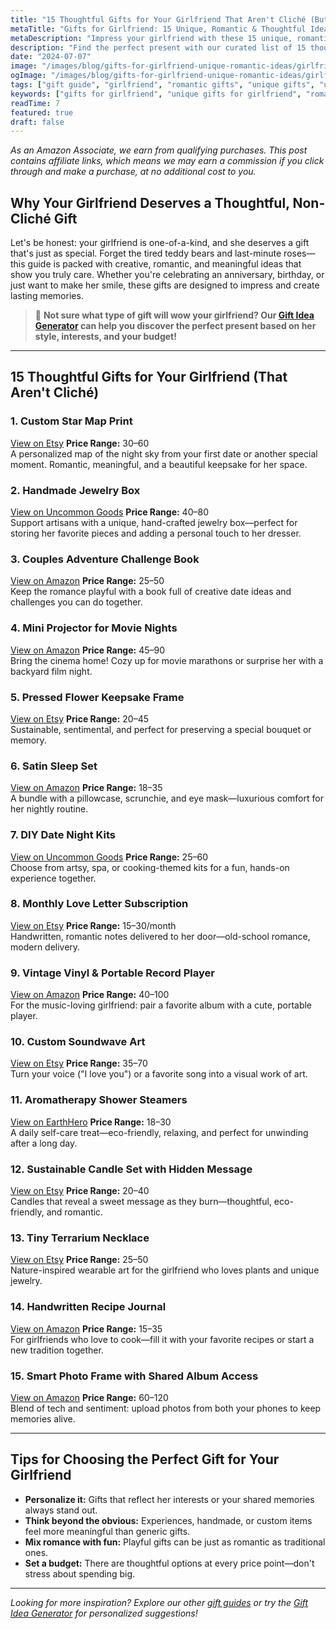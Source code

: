 ```yaml
---
title: "15 Thoughtful Gifts for Your Girlfriend That Aren't Cliché (But Still Romantic)"
metaTitle: "Gifts for Girlfriend: 15 Unique, Romantic & Thoughtful Ideas | BrightGift"
metaDescription: "Impress your girlfriend with these 15 unique, romantic, and thoughtful gifts that go beyond clichés. Discover the best gifts for your girlfriend under $50 and make her feel truly special."
description: "Find the perfect present with our curated list of 15 thoughtful, non-cliché gifts for your girlfriend—romantic, unique, and sure to impress."
date: "2024-07-07"
image: "/images/blog/gifts-for-girlfriend-unique-romantic-ideas/girlfriend-banner.webp"
ogImage: "/images/blog/gifts-for-girlfriend-unique-romantic-ideas/girlfriend-og.webp"
tags: ["gift guide", "girlfriend", "romantic gifts", "unique gifts", "under $50"]
keywords: ["gifts for girlfriend", "unique gifts for girlfriend", "romantic gifts for her", "thoughtful gift ideas", "gifts for girlfriend under $50"]
readTime: 7
featured: true
draft: false
---
```


*As an Amazon Associate, we earn from qualifying purchases. This post contains affiliate links, which means we may earn a commission if you click through and make a purchase, at no additional cost to you.*

## Why Your Girlfriend Deserves a Thoughtful, Non-Cliché Gift

Let's be honest: your girlfriend is one-of-a-kind, and she deserves a gift that's just as special. Forget the tired teddy bears and last-minute roses—this guide is packed with creative, romantic, and meaningful ideas that show you truly care. Whether you're celebrating an anniversary, birthday, or just want to make her smile, these gifts are designed to impress and create lasting memories.

> 🎯 **Not sure what type of gift will wow your girlfriend? Our [Gift Idea Generator](https://bright-gift.com) can help you discover the perfect present based on her style, interests, and your budget!**

---

## 15 Thoughtful Gifts for Your Girlfriend (That Aren't Cliché)

### 1. Custom Star Map Print
<a href="https://www.etsy.com/search?q=custom+star+map" class="amazon-link" target="_blank" rel="noopener">View on Etsy</a>
**Price Range:** $30–$60  
A personalized map of the night sky from your first date or another special moment. Romantic, meaningful, and a beautiful keepsake for her space.

### 2. Handmade Jewelry Box
<a href="https://www.uncommongoods.com/search.html?search=handmade+jewelry+box" class="amazon-link" target="_blank" rel="noopener">View on Uncommon Goods</a>
**Price Range:** $40–$80  
Support artisans with a unique, hand-crafted jewelry box—perfect for storing her favorite pieces and adding a personal touch to her dresser.

### 3. Couples Adventure Challenge Book
<a href="https://www.amazon.com/s?k=couples+adventure+challenge+book&tag=bright-gift-20" class="amazon-link" target="_blank" rel="noopener">View on Amazon</a>
**Price Range:** $25–$50  
Keep the romance playful with a book full of creative date ideas and challenges you can do together.

### 4. Mini Projector for Movie Nights
<a href="https://www.amazon.com/s?k=mini+projector+portable&tag=bright-gift-20" class="amazon-link" target="_blank" rel="noopener">View on Amazon</a>
**Price Range:** $45–$90  
Bring the cinema home! Cozy up for movie marathons or surprise her with a backyard film night.

### 5. Pressed Flower Keepsake Frame
<a href="https://www.etsy.com/search?q=pressed+flower+frame" class="amazon-link" target="_blank" rel="noopener">View on Etsy</a>
**Price Range:** $20–$45  
Sustainable, sentimental, and perfect for preserving a special bouquet or memory.

### 6. Satin Sleep Set
<a href="https://www.amazon.com/s?k=satin+sleep+set&tag=bright-gift-20" class="amazon-link" target="_blank" rel="noopener">View on Amazon</a>
**Price Range:** $18–$35  
A bundle with a pillowcase, scrunchie, and eye mask—luxurious comfort for her nightly routine.

### 7. DIY Date Night Kits
<a href="https://www.uncommongoods.com/search.html?search=date+night+kit" class="amazon-link" target="_blank" rel="noopener">View on Uncommon Goods</a>
**Price Range:** $25–$60  
Choose from artsy, spa, or cooking-themed kits for a fun, hands-on experience together.

### 8. Monthly Love Letter Subscription
<a href="https://www.etsy.com/search?q=love+letter+subscription" class="amazon-link" target="_blank" rel="noopener">View on Etsy</a>
**Price Range:** $15–$30/month  
Handwritten, romantic notes delivered to her door—old-school romance, modern delivery.

### 9. Vintage Vinyl & Portable Record Player
<a href="https://www.amazon.com/s?k=portable+record+player&tag=bright-gift-20" class="amazon-link" target="_blank" rel="noopener">View on Amazon</a>
**Price Range:** $40–$100  
For the music-loving girlfriend: pair a favorite album with a cute, portable player.

### 10. Custom Soundwave Art
<a href="https://www.etsy.com/search?q=custom+soundwave+art" class="amazon-link" target="_blank" rel="noopener">View on Etsy</a>
**Price Range:** $35–$70  
Turn your voice ("I love you") or a favorite song into a visual work of art.

### 11. Aromatherapy Shower Steamers
<a href="https://www.earthhero.com/?s=shower+steamer" class="amazon-link" target="_blank" rel="noopener">View on EarthHero</a>
**Price Range:** $18–$30  
A daily self-care treat—eco-friendly, relaxing, and perfect for unwinding after a long day.

### 12. Sustainable Candle Set with Hidden Message
<a href="https://www.etsy.com/search?q=hidden+message+candle" class="amazon-link" target="_blank" rel="noopener">View on Etsy</a>
**Price Range:** $20–$40  
Candles that reveal a sweet message as they burn—thoughtful, eco-friendly, and romantic.

### 13. Tiny Terrarium Necklace
<a href="https://www.etsy.com/search?q=terrarium+necklace" class="amazon-link" target="_blank" rel="noopener">View on Etsy</a>
**Price Range:** $25–$50  
Nature-inspired wearable art for the girlfriend who loves plants and unique jewelry.

### 14. Handwritten Recipe Journal
<a href="https://www.amazon.com/s?k=recipe+journal&tag=bright-gift-20" class="amazon-link" target="_blank" rel="noopener">View on Amazon</a>
**Price Range:** $15–$35  
For girlfriends who love to cook—fill it with your favorite recipes or start a new tradition together.

### 15. Smart Photo Frame with Shared Album Access
<a href="https://www.amazon.com/s?k=smart+photo+frame&tag=bright-gift-20" class="amazon-link" target="_blank" rel="noopener">View on Amazon</a>
**Price Range:** $60–$120  
Blend of tech and sentiment: upload photos from both your phones to keep memories alive.

---

## Tips for Choosing the Perfect Gift for Your Girlfriend
- **Personalize it:** Gifts that reflect her interests or your shared memories always stand out.
- **Think beyond the obvious:** Experiences, handmade, or custom items feel more meaningful than generic gifts.
- **Mix romance with fun:** Playful gifts can be just as romantic as traditional ones.
- **Set a budget:** There are thoughtful options at every price point—don't stress about spending big.

---

*Looking for more inspiration? Explore our other [gift guides](https://bright-gift.com/blog) or try the [Gift Idea Generator](https://bright-gift.com) for personalized suggestions!* 
